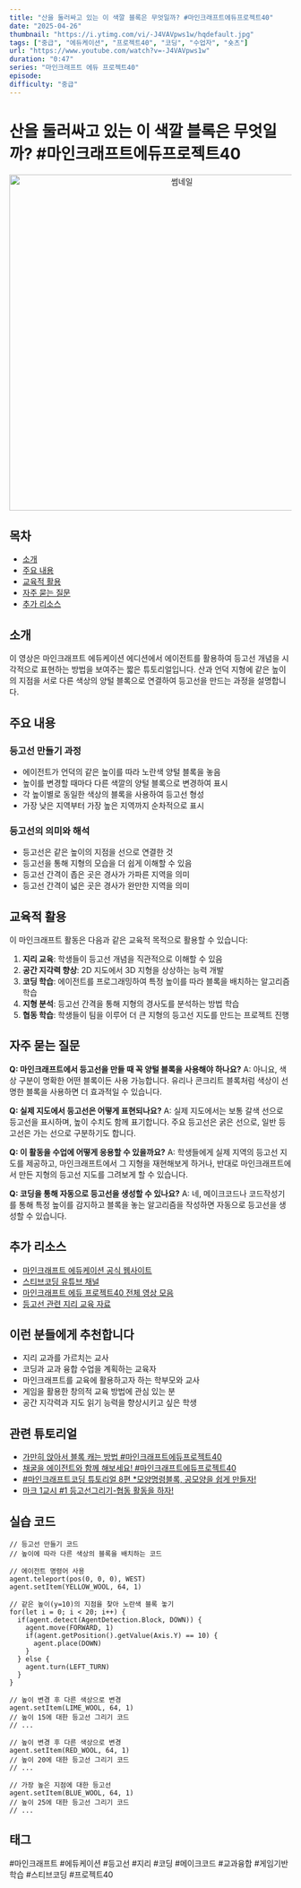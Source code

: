 ```yaml
---
title: "산을 둘러싸고 있는 이 색깔 블록은 무엇일까? #마인크래프트에듀프로젝트40"
date: "2025-04-26"
thumbnail: "https://i.ytimg.com/vi/-J4VAVpws1w/hqdefault.jpg"
tags: ["중급", "에듀케이션", "프로젝트40", "코딩", "수업자", "숏츠"]
url: "https://www.youtube.com/watch?v=-J4VAVpws1w"
duration: "0:47"
series: "마인크래프트 에듀 프로젝트40"
episode: 
difficulty: "중급"
---
```


# 산을 둘러싸고 있는 이 색깔 블록은 무엇일까? #마인크래프트에듀프로젝트40

<div align="center">
<img src="https://i.ytimg.com/vi/-J4VAVpws1w/hqdefault.jpg" alt="썸네일" width="600"/>
</div>

## 목차
- [소개](#소개)
- [주요 내용](#주요-내용)
- [교육적 활용](#교육적-활용)
- [자주 묻는 질문](#자주-묻는-질문)
- [추가 리소스](#추가-리소스)

## 소개
이 영상은 마인크래프트 에듀케이션 에디션에서 에이전트를 활용하여 등고선 개념을 시각적으로 표현하는 방법을 보여주는 짧은 튜토리얼입니다. 산과 언덕 지형에 같은 높이의 지점을 서로 다른 색상의 양털 블록으로 연결하여 등고선을 만드는 과정을 설명합니다.

## 주요 내용

### 등고선 만들기 과정
- 에이전트가 언덕의 같은 높이를 따라 노란색 양털 블록을 놓음
- 높이를 변경할 때마다 다른 색깔의 양털 블록으로 변경하여 표시
- 각 높이별로 동일한 색상의 블록을 사용하여 등고선 형성
- 가장 낮은 지역부터 가장 높은 지역까지 순차적으로 표시

### 등고선의 의미와 해석
- 등고선은 같은 높이의 지점을 선으로 연결한 것
- 등고선을 통해 지형의 모습을 더 쉽게 이해할 수 있음
- 등고선 간격이 좁은 곳은 경사가 가파른 지역을 의미
- 등고선 간격이 넓은 곳은 경사가 완만한 지역을 의미

## 교육적 활용
이 마인크래프트 활동은 다음과 같은 교육적 목적으로 활용할 수 있습니다:

1. **지리 교육**: 학생들이 등고선 개념을 직관적으로 이해할 수 있음
2. **공간 지각력 향상**: 2D 지도에서 3D 지형을 상상하는 능력 개발
3. **코딩 학습**: 에이전트를 프로그래밍하여 특정 높이를 따라 블록을 배치하는 알고리즘 학습
4. **지형 분석**: 등고선 간격을 통해 지형의 경사도를 분석하는 방법 학습
5. **협동 학습**: 학생들이 팀을 이루어 더 큰 지형의 등고선 지도를 만드는 프로젝트 진행

## 자주 묻는 질문

**Q: 마인크래프트에서 등고선을 만들 때 꼭 양털 블록을 사용해야 하나요?**
A: 아니요, 색상 구분이 명확한 어떤 블록이든 사용 가능합니다. 유리나 콘크리트 블록처럼 색상이 선명한 블록을 사용하면 더 효과적일 수 있습니다.

**Q: 실제 지도에서 등고선은 어떻게 표현되나요?**
A: 실제 지도에서는 보통 갈색 선으로 등고선을 표시하며, 높이 수치도 함께 표기합니다. 주요 등고선은 굵은 선으로, 일반 등고선은 가는 선으로 구분하기도 합니다.

**Q: 이 활동을 수업에 어떻게 응용할 수 있을까요?**
A: 학생들에게 실제 지역의 등고선 지도를 제공하고, 마인크래프트에서 그 지형을 재현해보게 하거나, 반대로 마인크래프트에서 만든 지형의 등고선 지도를 그려보게 할 수 있습니다.

**Q: 코딩을 통해 자동으로 등고선을 생성할 수 있나요?**
A: 네, 메이크코드나 코드작성기를 통해 특정 높이를 감지하고 블록을 놓는 알고리즘을 작성하면 자동으로 등고선을 생성할 수 있습니다.

## 추가 리소스
- [마인크래프트 에듀케이션 공식 웹사이트](https://education.minecraft.net/)
- [스티브코딩 유튜브 채널](https://www.youtube.com/c/stevecoding)
- [마인크래프트 에듀 프로젝트40 전체 영상 모음](https://www.youtube.com/playlist?list=your-playlist-link)
- [등고선 관련 지리 교육 자료](https://your-resource-link)

## 이런 분들에게 추천합니다
- 지리 교과를 가르치는 교사
- 코딩과 교과 융합 수업을 계획하는 교육자
- 마인크래프트를 교육에 활용하고자 하는 학부모와 교사
- 게임을 활용한 창의적 교육 방법에 관심 있는 분
- 공간 지각력과 지도 읽기 능력을 향상시키고 싶은 학생

## 관련 튜토리얼
- [가만히 앉아서 블록 캐는 방법 #마인크래프트에듀프로젝트40](https://www.youtube.com/watch?v=related-video-1)
- [채굴을 에이전트와 함께 해보세요! #마인크래프트에듀프로젝트40](https://www.youtube.com/watch?v=related-video-2)
- [#마인크래프트코딩 튜토리얼 8편 *모양명령블록, 공모양을 쉽게 만들자!](https://www.youtube.com/watch?v=related-video-3)
- [마크 1교시 #1 등고선그리기-협동 활동을 하자!](https://www.youtube.com/watch?v=related-video-4)

## 실습 코드
```
// 등고선 만들기 코드
// 높이에 따라 다른 색상의 블록을 배치하는 코드

// 에이전트 명령어 사용
agent.teleport(pos(0, 0, 0), WEST)
agent.setItem(YELLOW_WOOL, 64, 1)

// 같은 높이(y=10)의 지점을 찾아 노란색 블록 놓기
for(let i = 0; i < 20; i++) {
  if(agent.detect(AgentDetection.Block, DOWN)) {
    agent.move(FORWARD, 1)
    if(agent.getPosition().getValue(Axis.Y) == 10) {
      agent.place(DOWN)
    }
  } else {
    agent.turn(LEFT_TURN)
  }
}

// 높이 변경 후 다른 색상으로 변경
agent.setItem(LIME_WOOL, 64, 1)
// 높이 15에 대한 등고선 그리기 코드
// ...

// 높이 변경 후 다른 색상으로 변경
agent.setItem(RED_WOOL, 64, 1)
// 높이 20에 대한 등고선 그리기 코드
// ...

// 가장 높은 지점에 대한 등고선
agent.setItem(BLUE_WOOL, 64, 1)
// 높이 25에 대한 등고선 그리기 코드
// ...
```

## 태그
#마인크래프트 #에듀케이션 #등고선 #지리 #코딩 #메이크코드 #교과융합 #게임기반학습 #스티브코딩 #프로젝트40